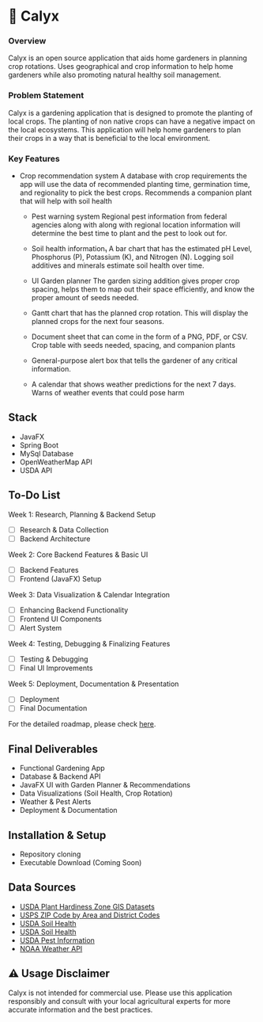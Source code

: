 # 🌱 Calyx


### Overview

Calyx is an open source application that aids home gardeners in planning crop rotations. Uses geographical and crop information to help home gardeners while also promoting natural healthy soil management.


### Problem Statement

Calyx is a gardening application that is designed to promote the planting of local crops. The planting of non native crops can have a negative impact on the local ecosystems. This application will help home gardeners to plan their crops in a way that is beneficial to the local environment.


### Key Features

  - Crop recommendation system
		  A database with crop requirements the app will use the data of recommended planting time, germination time, and regionality to pick the best crops.
		    Recommends a companion plant that will help with soil health
			
	- Pest warning system
		  Regional pest information from federal agencies along with along with	regional location information will determine the best time to plant and the	pest to look out for.
		
	- Soil health information₁
		  A bar chart that has the estimated pH Level, Phosphorus (P), Potassium (K),	and Nitrogen (N).
			  Logging soil additives and minerals estimate soil health over time.
			
	- UI Garden planner
		  The garden sizing addition gives proper crop spacing, helps them to map out	their space efficiently, and know the proper amount of seeds needed.
		
	- Gantt chart that has the planned crop rotation.
		  This will display the planned crops for the next four seasons.
		
	- Document sheet that can come in the form of a PNG, PDF, or CSV.
		  Crop table with seeds needed, spacing, and companion plants
		
	- General-purpose alert box that tells the gardener of any critical information.
	
	- A calendar that shows weather predictions for the next 7 days.
		  Warns of weather events that could pose harm


## Stack
  - JavaFX
  - Spring Boot
  - MySql Database
  - OpenWeatherMap API
  - USDA API


## To-Do List
  Week 1:  Research, Planning & Backend Setup
  - [ ] Research & Data Collection
  - [ ] Backend Architecture

  Week 2: Core Backend Features & Basic UI
  - [ ] Backend Features
  - [ ] Frontend (JavaFX) Setup

  Week 3: Data Visualization & Calendar Integration
  - [ ] Enhancing Backend Functionality
  - [ ] Frontend UI Components
  - [ ] Alert System
  
  Week 4: Testing, Debugging & Finalizing Features
  - [ ] Testing & Debugging
  - [ ] Final UI Improvements

  Week 5: Deployment, Documentation & Presentation
  - [ ] Deployment
  - [ ] Final Documentation

For the detailed roadmap, please check [here](https://github.com/Sharky3333/Calyx/blob/main/Roadmap.md).


## Final Deliverables
  - Functional Gardening App
  - Database & Backend API
  - JavaFX UI with Garden Planner & Recommendations
  - Data Visualizations (Soil Health, Crop Rotation)
  - Weather & Pest Alerts
  - Deployment & Documentation


## Installation & Setup
  - Repository cloning
  - Executable Download (Coming Soon)


## Data Sources
  - [USDA Plant Hardiness Zone GIS Datasets](https://prism.oregonstate.edu/projects/plant_hardiness_zones.php)
  - [USPS ZIP Code by Area and District Codes](https://postalpro.usps.com/ZIP_Locale_Detail)
  - [USDA Soil Health](https://websoilsurvey.nrcs.usda.gov/app/)
  - [USDA Soil Health](https://www.nrcs.usda.gov/wps/portal/nrcs/main/soils/health/)
  - [USDA Pest Information](https://www.aphis.usda.gov/aphis/resources/pests-diseases/)
  - [NOAA Weather API](https://www.weather.gov/documentation/services-web-api)


## ⚠️ Usage Disclaimer

Calyx is not intended for commercial use. Please use this application responsibly and consult with your local agricultural experts for more accurate information and the best practices.
